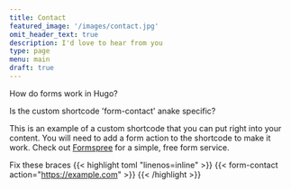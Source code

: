 ```yaml
---
title: Contact
featured_image: '/images/contact.jpg'
omit_header_text: true
description: I'd love to hear from you
type: page
menu: main
draft: true
---
```


How do forms work in Hugo?

Is the custom shortcode 'form-contact' anake specific?

This is an example of a custom shortcode that you can put right into your content. You will need to add a form action to the shortcode to make it work. Check out [Formspree](https://formspree.io/) for a simple, free form service. 

Fix these braces
{{< highlight toml "linenos=inline" >}}
{{< form-contact action="https://example.com" >}}
{{< /highlight >}}
